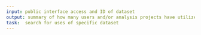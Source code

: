 ```yaml
---
input: public interface access and ID of dataset
output: summary of how many users and/or analysis projects have utilized data
task:  search for uses of specific dataset
---
```

